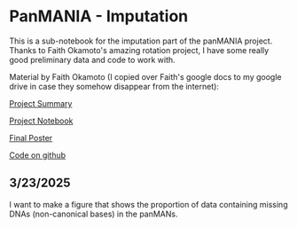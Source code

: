 # PanMANIA - Imputation

This is a sub-notebook for the imputation part of the panMANIA project. Thanks to Faith Okamoto's amazing rotation project, I have some really good preliminary data and code to work with.

Material by Faith Okamoto (I copied over Faith's google docs to my google drive in case they somehow disappear from the internet):

[Project Summary](https://docs.google.com/document/d/1D4OWInb7jSm_5gwr64NLYzfNWDB0bT8gZB6tRxA5Wh0/edit?usp=sharing)

[Project Notebook](https://docs.google.com/document/d/1LL629A8EUAJTXlryVf45K_Sg3gTvaWi6BpbV3mg3gW0/edit?usp=sharing)

[Final Poster](https://docs.google.com/presentation/d/1iuJhy3uWQ0p_x0ZyfQ85A8GjPe5537G96T4NtV5VVdw/edit?usp=sharing)

[Code on github](https://github.com/faithokamoto/panman)

## 3/23/2025

I want to make a figure that shows the proportion of data containing missing DNAs (non-canonical bases) in the panMANs.